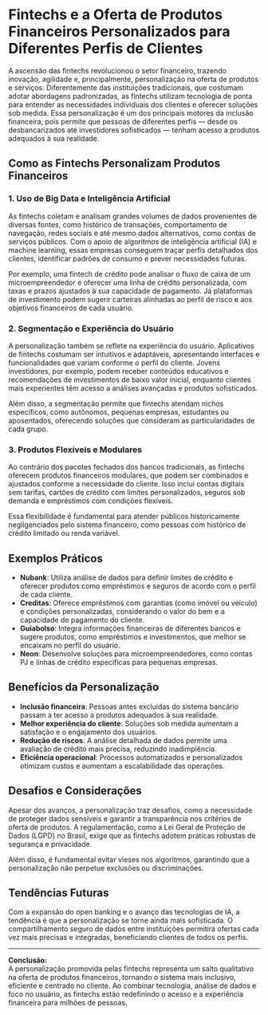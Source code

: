 # Fintechs e a Oferta de Produtos Financeiros Personalizados para Diferentes Perfis de Clientes

A ascensão das fintechs revolucionou o setor financeiro, trazendo inovação, agilidade e, principalmente, personalização na oferta de produtos e serviços. Diferentemente das instituições tradicionais, que costumam adotar abordagens padronizadas, as fintechs utilizam tecnologia de ponta para entender as necessidades individuais dos clientes e oferecer soluções sob medida. Essa personalização é um dos principais motores da inclusão financeira, pois permite que pessoas de diferentes perfis — desde os desbancarizados até investidores sofisticados — tenham acesso a produtos adequados à sua realidade.

## Como as Fintechs Personalizam Produtos Financeiros

### 1. Uso de Big Data e Inteligência Artificial

As fintechs coletam e analisam grandes volumes de dados provenientes de diversas fontes, como histórico de transações, comportamento de navegação, redes sociais e até mesmo dados alternativos, como contas de serviços públicos. Com o apoio de algoritmos de inteligência artificial (IA) e machine learning, essas empresas conseguem traçar perfis detalhados dos clientes, identificar padrões de consumo e prever necessidades futuras.

Por exemplo, uma fintech de crédito pode analisar o fluxo de caixa de um microempreendedor e oferecer uma linha de crédito personalizada, com taxas e prazos ajustados à sua capacidade de pagamento. Já plataformas de investimento podem sugerir carteiras alinhadas ao perfil de risco e aos objetivos financeiros de cada usuário.

### 2. Segmentação e Experiência do Usuário

A personalização também se reflete na experiência do usuário. Aplicativos de fintechs costumam ser intuitivos e adaptáveis, apresentando interfaces e funcionalidades que variam conforme o perfil do cliente. Jovens investidores, por exemplo, podem receber conteúdos educativos e recomendações de investimentos de baixo valor inicial, enquanto clientes mais experientes têm acesso a análises avançadas e produtos sofisticados.

Além disso, a segmentação permite que fintechs atendam nichos específicos, como autônomos, pequenas empresas, estudantes ou aposentados, oferecendo soluções que consideram as particularidades de cada grupo.

### 3. Produtos Flexíveis e Modulares

Ao contrário dos pacotes fechados dos bancos tradicionais, as fintechs oferecem produtos financeiros modulares, que podem ser combinados e ajustados conforme a necessidade do cliente. Isso inclui contas digitais sem tarifas, cartões de crédito com limites personalizados, seguros sob demanda e empréstimos com condições flexíveis.

Essa flexibilidade é fundamental para atender públicos historicamente negligenciados pelo sistema financeiro, como pessoas com histórico de crédito limitado ou renda variável.

## Exemplos Práticos

- **Nubank**: Utiliza análise de dados para definir limites de crédito e oferecer produtos como empréstimos e seguros de acordo com o perfil de cada cliente.
- **Creditas**: Oferece empréstimos com garantias (como imóvel ou veículo) e condições personalizadas, considerando o valor do bem e a capacidade de pagamento do cliente.
- **Guiabolso**: Integra informações financeiras de diferentes bancos e sugere produtos, como empréstimos e investimentos, que melhor se encaixam no perfil do usuário.
- **Neon**: Desenvolve soluções para microempreendedores, como contas PJ e linhas de crédito específicas para pequenas empresas.

## Benefícios da Personalização

- **Inclusão financeira**: Pessoas antes excluídas do sistema bancário passam a ter acesso a produtos adequados à sua realidade.
- **Melhor experiência do cliente**: Soluções sob medida aumentam a satisfação e o engajamento dos usuários.
- **Redução de riscos**: A análise detalhada de dados permite uma avaliação de crédito mais precisa, reduzindo inadimplência.
- **Eficiência operacional**: Processos automatizados e personalizados otimizam custos e aumentam a escalabilidade das operações.

## Desafios e Considerações

Apesar dos avanços, a personalização traz desafios, como a necessidade de proteger dados sensíveis e garantir a transparência nos critérios de oferta de produtos. A regulamentação, como a Lei Geral de Proteção de Dados (LGPD) no Brasil, exige que as fintechs adotem práticas robustas de segurança e privacidade.

Além disso, é fundamental evitar vieses nos algoritmos, garantindo que a personalização não perpetue exclusões ou discriminações.

## Tendências Futuras

Com a expansão do open banking e o avanço das tecnologias de IA, a tendência é que a personalização se torne ainda mais sofisticada. O compartilhamento seguro de dados entre instituições permitirá ofertas cada vez mais precisas e integradas, beneficiando clientes de todos os perfis.

---

**Conclusão:**  
A personalização promovida pelas fintechs representa um salto qualitativo na oferta de produtos financeiros, tornando o sistema mais inclusivo, eficiente e centrado no cliente. Ao combinar tecnologia, análise de dados e foco no usuário, as fintechs estão redefinindo o acesso e a experiência financeira para milhões de pessoas.